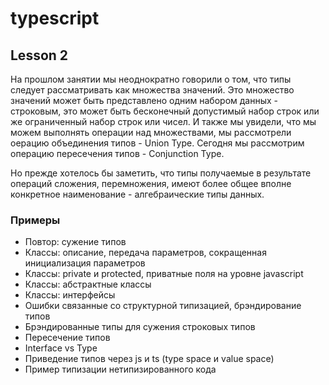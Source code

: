 # typescript

## Lesson 2
На прошлом занятии мы неоднократно говорили о том, что типы следует рассматривать
как множества значений. Это множество значений может быть представлено одним набором данных - строковым, это может быть бесконечный допустимый набор строк или же ограниченный набор строк или чисел.
И также мы увидели, что мы можем выполнять операции над множествами, мы рассмотрели оерацию объединения типов - Union Type.
Сегодня мы рассмотрим операцию пересечения типов - Conjunction Type.

Но прежде хотелось бы заметить, что типы получаемые в результате операций сложения, перемножения, имеют более общее вполне конкретное наименование - алгебраические типы данных.


### Примеры
 - Повтор: сужение типов
 - Классы: описание, передача параметров, сокращенная инициализация параметров
 - Классы: private и protected, приватные поля на уровне javascript
 - Классы: абстрактные классы
 - Классы: интерфейсы
 - Ошибки связанные со структурной типизацией, брэндирование типов
 - Брэндированные типы для сужения строковых типов
 - Пересечение типов
 - Interface vs Type
 - Приведение типов через js и ts (type space и value space)
 - Пример типизации нетипизированного кода

